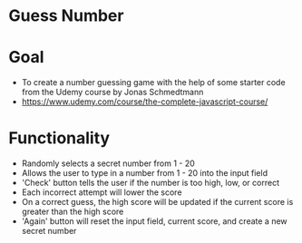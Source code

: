 # Guess Number

# Goal
- To create a number guessing game with the help of some starter code from the Udemy course by Jonas Schmedtmann
- https://www.udemy.com/course/the-complete-javascript-course/

# Functionality
- Randomly selects a secret number from 1 - 20
- Allows the user to type in a number from 1 - 20 into the input field
- 'Check' button tells the user if the number is too high, low, or correct
- Each incorrect attempt will lower the score
- On a correct guess, the high score will be updated if the current score is greater than the high score
- 'Again' button will reset the input field, current score, and create a new secret number
